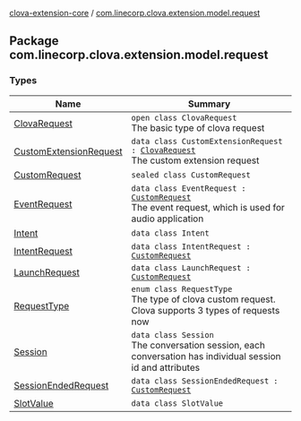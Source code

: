 [clova-extension-core](../index.md) / [com.linecorp.clova.extension.model.request](./index.md)

## Package com.linecorp.clova.extension.model.request

### Types

| Name | Summary |
|---|---|
| [ClovaRequest](-clova-request/index.md) | `open class ClovaRequest`<br>The basic type of clova request |
| [CustomExtensionRequest](-custom-extension-request/index.md) | `data class CustomExtensionRequest : `[`ClovaRequest`](-clova-request/index.md)<br>The custom extension request |
| [CustomRequest](-custom-request/index.md) | `sealed class CustomRequest` |
| [EventRequest](-event-request/index.md) | `data class EventRequest : `[`CustomRequest`](-custom-request/index.md)<br>The event request, which is used for audio application |
| [Intent](-intent/index.md) | `data class Intent` |
| [IntentRequest](-intent-request/index.md) | `data class IntentRequest : `[`CustomRequest`](-custom-request/index.md) |
| [LaunchRequest](-launch-request/index.md) | `data class LaunchRequest : `[`CustomRequest`](-custom-request/index.md) |
| [RequestType](-request-type/index.md) | `enum class RequestType`<br>The type of clova custom request. Clova supports 3 types of requests now |
| [Session](-session/index.md) | `data class Session`<br>The conversation session, each conversation has individual session id and attributes |
| [SessionEndedRequest](-session-ended-request/index.md) | `data class SessionEndedRequest : `[`CustomRequest`](-custom-request/index.md) |
| [SlotValue](-slot-value/index.md) | `data class SlotValue` |
